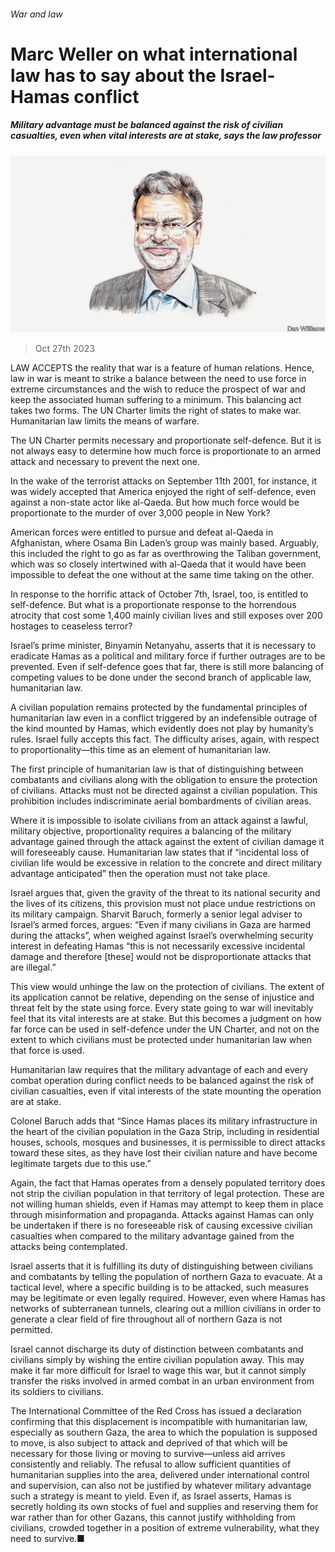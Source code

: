 ###### War and law

# Marc Weller on what international law has to say about the Israel-Hamas conflict 

##### Military advantage must be balanced against the risk of civilian casualties, even when vital interests are at stake, says the law professor 

![image](images/20231028_BID003.jpg) 

> Oct 27th 2023 

LAW ACCEPTS the reality that war is a feature of human relations. Hence, law in war is meant to strike a balance between the need to use force in extreme circumstances and the wish to reduce the prospect of war and keep the associated human suffering to a minimum. This balancing act takes two forms. The UN Charter limits the right of states to make war. Humanitarian law limits the means of warfare.

The UN Charter permits necessary and proportionate self-defence. But it is not always easy to determine how much force is proportionate to an armed attack and necessary to prevent the next one.

In the wake of the terrorist attacks on September 11th 2001, for instance, it was widely accepted that America enjoyed the right of self-defence, even against a non-state actor like al-Qaeda. But how much force would be proportionate to the murder of over 3,000 people in New York?

American forces were entitled to pursue and defeat al-Qaeda in Afghanistan, where Osama Bin Laden’s group was mainly based. Arguably, this included the right to go as far as overthrowing the Taliban government, which was so closely intertwined with al-Qaeda that it would have been impossible to defeat the one without at the same time taking on the other.

In response to the horrific attack of October 7th, Israel, too, is entitled to self-defence. But what is a proportionate response to the horrendous atrocity that cost some 1,400 mainly civilian lives and still exposes over 200 hostages to ceaseless terror?

Israel’s prime minister, Binyamin Netanyahu, asserts that it is necessary to eradicate Hamas as a political and military force if further outrages are to be prevented. Even if self-defence goes that far, there is still more balancing of competing values to be done under the second branch of applicable law, humanitarian law.

A civilian population remains protected by the fundamental principles of humanitarian law even in a conflict triggered by an indefensible outrage of the kind mounted by Hamas, which evidently does not play by humanity’s rules. Israel fully accepts this fact. The difficulty arises, again, with respect to proportionality—this time as an element of humanitarian law.

The first principle of humanitarian law is that of distinguishing between combatants and civilians along with the obligation to ensure the protection of civilians. Attacks must not be directed against a civilian population. This prohibition includes indiscriminate aerial bombardments of civilian areas.

Where it is impossible to isolate civilians from an attack against a lawful, military objective, proportionality requires a balancing of the military advantage gained through the attack against the extent of civilian damage it will foreseeably cause. Humanitarian law states that if “incidental loss of civilian life would be excessive in relation to the concrete and direct military advantage anticipated” then the operation must not take place.

Israel argues that, given the gravity of the threat to its national security and the lives of its citizens, this provision must not place undue restrictions on its military campaign. Sharvit Baruch, formerly a senior legal adviser to Israel’s armed forces, argues: “Even if many civilians in Gaza are harmed during the attacks”, when weighed against Israel’s overwhelming security interest in defeating Hamas “this is not necessarily excessive incidental damage and therefore [these] would not be disproportionate attacks that are illegal.”

This view would unhinge the law on the protection of civilians. The extent of its application cannot be relative, depending on the sense of injustice and threat felt by the state using force. Every state going to war will inevitably feel that its vital interests are at stake. But this becomes a judgment on how far force can be used in self-defence under the UN Charter, and not on the extent to which civilians must be protected under humanitarian law when that force is used.

Humanitarian law requires that the military advantage of each and every combat operation during conflict needs to be balanced against the risk of civilian casualties, even if vital interests of the state mounting the operation are at stake.

Colonel Baruch adds that “Since Hamas places its military infrastructure in the heart of the civilian population in the Gaza Strip, including in residential houses, schools, mosques and businesses, it is permissible to direct attacks toward these sites, as they have lost their civilian nature and have become legitimate targets due to this use.”

Again, the fact that Hamas operates from a densely populated territory does not strip the civilian population in that territory of legal protection. These are not willing human shields, even if Hamas may attempt to keep them in place through misinformation and propaganda. Attacks against Hamas can only be undertaken if there is no foreseeable risk of causing excessive civilian casualties when compared to the military advantage gained from the attacks being contemplated.

Israel asserts that it is fulfilling its duty of distinguishing between civilians and combatants by telling the population of northern Gaza to evacuate. At a tactical level, where a specific building is to be attacked, such measures may be legitimate or even legally required. However, even where Hamas has networks of subterranean tunnels, clearing out a million civilians in order to generate a clear field of fire throughout all of northern Gaza is not permitted.

Israel cannot discharge its duty of distinction between combatants and civilians simply by wishing the entire civilian population away. This may make it far more difficult for Israel to wage this war, but it cannot simply transfer the risks involved in armed combat in an urban environment from its soldiers to civilians.

The International Committee of the Red Cross has issued a declaration confirming that this displacement is incompatible with humanitarian law, especially as southern Gaza, the area to which the population is supposed to move, is also subject to attack and deprived of that which will be necessary for those living or moving to survive—unless aid arrives consistently and reliably. The refusal to allow sufficient quantities of humanitarian supplies into the area, delivered under international control and supervision, can also not be justified by whatever military advantage such a strategy is meant to yield. Even if, as Israel asserts, Hamas is secretly holding its own stocks of fuel and supplies and reserving them for war rather than for other Gazans, this cannot justify withholding from civilians, crowded together in a position of extreme vulnerability, what they need to survive.■


